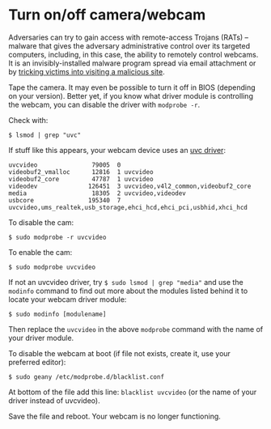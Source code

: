 # Turn on/off camera/webcam 

Adversaries can try to gain access with remote-access Trojans (RATs) – malware that gives the adversary administrative control over its targeted computers, including, in this case, the ability to remotely control webcams. It is an invisibly-installed malware program spread via email attachment or by [tricking victims into visiting a malicious site](attack-trees:docs/social-engineering/Phishing).

Tape the camera. It may even be possible to turn it off in BIOS (depending on your version). Better yet, if you know what driver module is controlling the webcam, you can disable the driver with `modprobe -r`.

Check with:
    
    $ lsmod | grep "uvc"

If stuff like this appears, your webcam device uses an [uvc driver](https://www.ideasonboard.org/uvc/):

    uvcvideo               79005  0 
    videobuf2_vmalloc      12816  1 uvcvideo
    videobuf2_core         47787  1 uvcvideo
    videodev              126451  3 uvcvideo,v4l2_common,videobuf2_core
    media                  18305  2 uvcvideo,videodev
    usbcore               195340  7 uvcvideo,ums_realtek,usb_storage,ehci_hcd,ehci_pci,usbhid,xhci_hcd

To disable the cam:

    $ sudo modprobe -r uvcvideo 

To enable the cam:

    $ sudo modprobe uvcvideo

If not an uvcvideo driver, try `$ sudo lsmod | grep "media"` and use the `modinfo` command to find out more about the modules listed behind it to locate your webcam driver module:

    $ sudo modinfo [modulename] 

Then replace the `uvcvideo` in the above `modprobe` command with the name of your driver module.

To disable the webcam at boot (if file not exists, create it, use your preferred editor):

    $ sudo geany /etc/modprobe.d/blacklist.conf

At bottom of the file add this line: `blacklist uvcvideo` (or the name of your driver instead of uvcvideo).

Save the file and reboot. Your webcam is no longer functioning.

